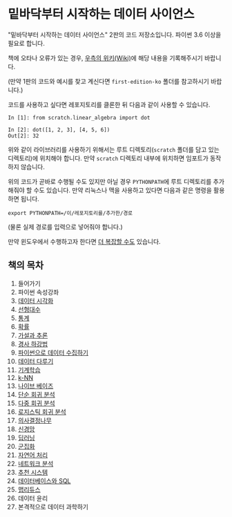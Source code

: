 밑바닥부터 시작하는 데이터 사이언스
===================================

"밑바닥부터 시작하는 데이터 사이언스" 2판의 코드 저장소입니다.
파이썬 3.6 이상을 필요로 합니다.

책에 오타나 오류가 있는 경우, [우측의 위키(Wiki)](https://github.com/Insight-book/data-science-from-scratch/wiki/Errata-(2nd-Edition))에 해당 내용을 기록해주시기 바랍니다.

(만약 1판의 코드와 예시를 찾고 계신다면 `first-edition-ko` 폴더를 참고하시기 바랍니다.)

코드를 사용하고 싶다면 레포지토리를 클론한 뒤 다음과 같이 사용할 수 있습니다.

```
In [1]: from scratch.linear_algebra import dot

In [2]: dot([1, 2, 3], [4, 5, 6])
Out[2]: 32
```

위와 같이 라이브러리를 사용하기 위해서는 루트 디렉토리(`scratch` 폴더를 담고 있는 디렉토리)에 위치해야 합니다. 만약 `scratch` 디렉토리 내부에 위치하면 임포트가 동작하지 않습니다.

위의 코드가 곧바로 수행될 수도 있지만 아닐 경우 `PYTHONPATH`에 루트 디렉토리를 추가해줘야 할 수도 있습니다. 만약 리눅스나 맥을 사용하고 있다면 다음과 같은 명령을 활용하면 됩니다.

```
export PYTHONPATH=/이/레포지토리를/추가한/경로
```

(물론 실제 경로를 입력으로 넣어줘야 합니다.)

만약 윈도우에서 수행하고자 한다면 [더 복잡할 수도](https://stackoverflow.com/questions/3701646/how-to-add-to-the-pythonpath-in-windows-so-it-finds-my-modules-packages) 있습니다.


## 책의 목차

1. 들어가기
2. 파이썬 속성강좌
3. [데이터 시각화](https://github.com/insight-book/data-science-from-scratch/blob/master/scratch/visualization.py)
4. [선형대수](https://github.com/insight-book/data-science-from-scratch/blob/master/scratch/linear_algebra.py)
5. [통계](https://github.com/insight-book/data-science-from-scratch/blob/master/scratch/statistics.py)
6. [확률](https://github.com/insight-book/data-science-from-scratch/blob/master/scratch/probability.py)
7. [가설과 추론](https://github.com/insight-book/data-science-from-scratch/blob/master/scratch/inference.py)
8. [경사 하강법](https://github.com/insight-book/data-science-from-scratch/blob/master/scratch/gradient_descent.py)
9. [파이썬으로 데이터 수집하기](https://github.com/insight-book/data-science-from-scratch/blob/master/scratch/getting_data.py)
10. [데이터 다루기](https://github.com/insight-book/data-science-from-scratch/blob/master/scratch/working_with_data.py)
11. [기계학습](https://github.com/insight-book/data-science-from-scratch/blob/master/scratch/machine_learning.py)
12. [k-NN](https://github.com/insight-book/data-science-from-scratch/blob/master/scratch/nearest_neighbors.py)
13. [나이브 베이즈](https://github.com/insight-book/data-science-from-scratch/blob/master/scratch/naive_bayes.py)
14. [단순 회귀 분석](https://github.com/insight-book/data-science-from-scratch/blob/master/scratch/simple_linear_regression.py)
15. [다중 회귀 분석](https://github.com/insight-book/data-science-from-scratch/blob/master/scratch/multiple_regression.py)
16. [로지스틱 회귀 분석](https://github.com/insight-book/data-science-from-scratch/blob/master/scratch/logistic_regression.py)
17. [의사결정나무](https://github.com/insight-book/data-science-from-scratch/blob/master/scratch/decision_trees.py)
18. [신경망](https://github.com/insight-book/data-science-from-scratch/blob/master/scratch/neural_networks.py)
19. [딥러닝](https://github.com/insight-book/data-science-from-scratch/blob/master/scratch/deep_learning.py)
20. [군집화](https://github.com/insight-book/data-science-from-scratch/blob/master/scratch/clustering.py)
21. [자연어 처리](https://github.com/insight-book/data-science-from-scratch/blob/master/scratch/nlp.py)
22. [네트워크 분석](https://github.com/insight-book/data-science-from-scratch/blob/master/scratch/network_analysis.py)
23. [추천 시스템](https://github.com/insight-book/data-science-from-scratch/blob/master/scratch/recommender_systems.py)
24. [데이터베이스와 SQL](https://github.com/insight-book/data-science-from-scratch/blob/master/scratch/databases.py)
25. [맵리듀스](https://github.com/insight-book/data-science-from-scratch/blob/master/scratch/mapreduce.py)
26. 데이터 윤리
27. 본격적으로 데이터 과학하기

